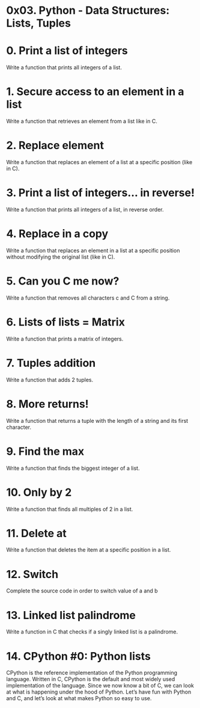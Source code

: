# 0x03. Python - Data Structures: Lists, Tuples

# 0. Print a list of integers
Write a function that prints all integers of a list.

# 1. Secure access to an element in a list
Write a function that retrieves an element from a list like in C.

# 2. Replace element
Write a function that replaces an element of a list at a specific position (like in C).

# 3. Print a list of integers... in reverse!
Write a function that prints all integers of a list, in reverse order.

# 4. Replace in a copy
Write a function that replaces an element in a list at a specific position without modifying the original list (like in C).

# 5. Can you C me now?
Write a function that removes all characters c and C from a string.

# 6. Lists of lists = Matrix
Write a function that prints a matrix of integers.

# 7. Tuples addition
Write a function that adds 2 tuples.

# 8. More returns!
Write a function that returns a tuple with the length of a string and its first character.

# 9. Find the max
Write a function that finds the biggest integer of a list.

# 10. Only by 2
Write a function that finds all multiples of 2 in a list.

# 11. Delete at
Write a function that deletes the item at a specific position in a list.

# 12. Switch
Complete the source code in order to switch value of a and b

# 13. Linked list palindrome
Write a function in C that checks if a singly linked list is a palindrome.

# 14. CPython #0: Python lists
CPython is the reference implementation of the Python programming language. Written in C, CPython is the default and most widely used implementation of the language.
Since we now know a bit of C, we can look at what is happening under the hood of Python. Let’s have fun with Python and C, and let’s look at what makes Python so easy to use.
